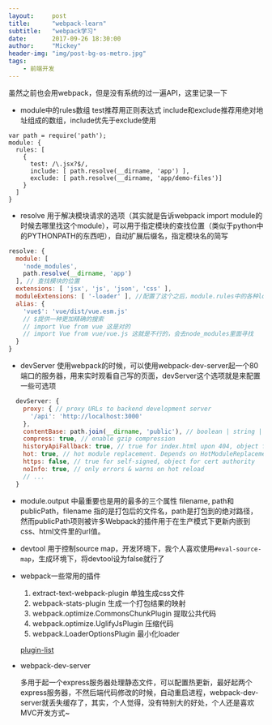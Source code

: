 ```yaml
---
layout:     post
title:      "webpack-learn"
subtitle:   "webpack学习"
date:       2017-09-26 18:30:00
author:     "Mickey"
header-img: "img/post-bg-os-metro.jpg"
tags:
    - 前端开发
---
```


虽然之前也会用webpack，但是没有系统的过一遍API，这里记录一下

* module中的rules数组 test推荐用正则表达式 include和exclude推荐用绝对地址组成的数组，include优先于exclude使用

```
var path = require('path');
module: {
  rules: [
    {
      test: /\.jsx?$/,
      include: [ path.resolve(__dirname, 'app') ],
      exclude: [ path.resolve(__dirname, 'app/demo-files')]
    }
  ]
}
```

* resolve 用于解决模块请求的选项（其实就是告诉webpack import module的时候去哪里找这个module），可以用于指定模块的查找位置（类似于python中的PYTHONPATH的东西吧），自动扩展后缀名，指定模块名的简写

```js
resolve: {
  module: [
    'node_modules',
    path.resolve(__dirname, 'app')
  ], // 查找模块的位置
  extensions: [ 'jsx', 'js', 'json', 'css' ],
  moduleExtensions: [ '-loader' ], //配置了这个之后，module.rules中的各种loader的引用就不用添加'-loader'后缀了
  alias: {
    'vue$': 'vue/dist/vue.esm.js'
    // $提供一种更加精确的搜索
    // import Vue from vue 这是对的
    // import Vue from vue/vue.js 这就是不行的，会去node_modules里面寻找
  }
}
```

* devServer 使用webpack的时候，可以使用webpack-dev-server起一个80端口的服务器，用来实时观看自己写的页面，devServer这个选项就是来配置一些可选项

```js
  devServer: {
    proxy: { // proxy URLs to backend development server
      '/api': 'http://localhost:3000'
    },
    contentBase: path.join(__dirname, 'public'), // boolean | string | array, static file location
    compress: true, // enable gzip compression
    historyApiFallback: true, // true for index.html upon 404, object for multiple paths
    hot: true, // hot module replacement. Depends on HotModuleReplacementPlugin
    https: false, // true for self-signed, object for cert authority
    noInfo: true, // only errors & warns on hot reload
    // ...
  }
```

* module.output 中最重要也是用的最多的三个属性 filename, path和publicPath，filename 指的是打包后的文件名，path是打包到的绝对路径，然而publicPath项则被许多Webpack的插件用于在生产模式下更新内嵌到css、html文件里的url值。

* devtool 用于控制source map，开发环境下，我个人喜欢使用`#eval-source-map`，生成环境下，将devtool设为false就行了

* webpack一些常用的插件

  1. extract-text-webpack-plugin 单独生成css文件
  2. webpack-stats-plugin 生成一个打包结果的映射
  3. webpack.optimize.CommonsChunkPlugin 提取公共代码
  4. webpack.optimize.UglifyJsPlugin 压缩代码
  5. webpack.LoaderOptionsPlugin 最小化loader

  [plugin-list](https://webpack.js.org/plugins/)

* webpack-dev-server

  多用于起一个express服务器处理静态文件，可以配置热更新，最好起两个express服务器，不然后端代码修改的时候，自动重启进程，webpack-dev-server就丢失缓存了，其实，个人觉得，没有特别大的好处，个人还是喜欢MVC开发方式~
